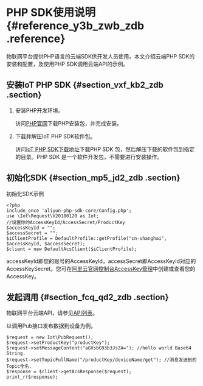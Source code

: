 # PHP SDK使用说明 {#reference_y3b_zwb_zdb .reference}

物联网平台提供PHP语言的云端SDK供开发人员使用。本文介绍云端PHP SDK的安装和配置，及使用PHP SDK调用云端API的示例。

## 安装IoT PHP SDK {#section_vxf_kb2_zdb .section}

1.  安装PHP开发环境。

    访问[PHP官网](http://www.php.net/)下载PHP安装包，并完成安装。

2.  下载并解压IoT PHP SDK软件包。

    访问[IoT PHP SDK下载地址](https://github.com/aliyun/aliyun-openapi-php-sdk/tree/master/aliyun-php-sdk-iot)下载PHP SDK 包，然后解压下载的软件包到指定的目录。PHP SDK 是一个软件开发包，不需要进行安装操作。


## 初始化SDK {#section_mp5_jd2_zdb .section}

初始化SDK示例

```
<?php
include_once 'aliyun-php-sdk-core/Config.php';
use \Iot\Request\V20180120 as Iot;
//设置你的AccessKeyId/AccessSecret/ProductKey
$accessKeyId = "";
$accessSecret = "";
$iClientProfile = DefaultProfile::getProfile("cn-shanghai", $accessKeyId, $accessSecret);
$client = new DefaultAcsClient($iClientProfile);
```

accessKeyId即您的账号的AccessKeyId，accessSecret即AccessKeyId对应的AccessKeySecret。您可在[阿里云官网控制台AccessKey管理](https://ak-console.aliyun.com)中创建或查看您的AccessKey。

## 发起调用 {#section_fcq_qd2_zdb .section}

物联网平台云端API，请参见[API列表](intl.zh-CN/云端开发指南/云端API参考/API列表.md#)。

以调用Pub接口发布数据到设备为例。

```
$request = new Iot\PubRequest();
$request->setProductKey("productKey");
$request->setMessageContent("aGVsbG93b3JsZA="); //hello world Base64 String.
$request->setTopicFullName("/productKey/deviceName/get"); //消息发送到的Topic全名.
$response = $client->getAcsResponse($request);
print_r($response);
```

